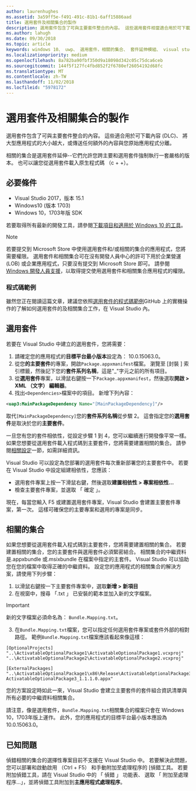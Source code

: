 ```yaml
---
author: laurenhughes
ms.assetid: 3a59ff5e-f491-491c-81b1-6aff15886aad
title: 選用套件及相關集合的製作
description: 選用套件包含了可與主要套件整合的內容。 這些選用套件相當適合用於可下載內容 (DLC)、將大型應用程式根據尺寸限制進行分割，或是傳送與您原始應用程式分離的額外內容。
ms.author: lahugh
ms.date: 09/30/2018
ms.topic: article
keywords: windows 10、 uwp、 選用套件，相關的集合、 套件延伸模組、 visual studio
ms.localizationpriority: medium
ms.openlocfilehash: 8a782ba90fbf350d9a18098d342c05c75dca6ceb
ms.sourcegitcommit: 144f5f127fc4fbd852f2f6780ef26054192d68fc
ms.translationtype: MT
ms.contentlocale: zh-TW
ms.lasthandoff: 11/02/2018
ms.locfileid: "5978172"
---
```

# <a name="optional-packages-and-related-set-authoring"></a>選用套件及相關集合的製作
選用套件包含了可與主要套件整合的內容。 這些適合用於可下載內容 (DLC)、 將大型應用程式的大小越大，或傳送任何額外的內容與您原始應用程式分離。

相關的集合是選用套件延伸--它們允許您跨主要和選用套件強制執行一套嚴格的版本。 也可以讓您從選用套件載入原生程式碼 （c + +）。 

## <a name="prerequisites"></a>必要條件

- Visual Studio 2017，版本 15.1
- Windows10 (版本 1703)
- Windows 10，1703年版 SDK

若要取得所有最新的開發工具，請參閱[下載項目和適用於 Windows 10 的工具](https://developer.microsoft.com/windows/downloads)。

> [!NOTE]
> 若要提交到 Microsoft Store 中使用選用套件和/或相關的集合的應用程式，您將需要權限。 選用套件和相關集合可在沒有開發人員中心的許可下用於企業營運 (LOB) 或企業應用程式，只要沒有提交到 Microsoft Store 即可。 請參閱 [Windows 開發人員支援](https://developer.microsoft.com/windows/support)，以取得提交使用選用套件和相關集合應用程式的權限。

### <a name="code-sample"></a>程式碼範例
雖然您正在閱讀這篇文章，建議您依照[選用套件的程式碼範例](https://github.com/AppInstaller/OptionalPackageSample)GitHub 上的實機操作的了解如何選用套件的及相關集合工作，在 Visual Studio 內。

## <a name="optional-packages"></a>選用套件
若要在 Visual Studio 中建立的選用套件，您將需要：
1. 請確定您的應用程式的**目標平台最小版本**設定為： 10.0.15063.0。
2. 從您**的主要套件**的專案，開啟`Package.appxmanifest`檔案。 瀏覽至 [封裝 \] 索引標籤，然後記下您的**套件系列名稱**，這是"_"字元之前的所有項目。
3. 從**選用套件**專案，以滑鼠右鍵按一下`Package.appxmanifest`，然後選取**開啟 > XML （文字） 編輯器**。
4. 找出`<Dependencies>`檔案中的項目。 新增下列內容：

```XML
<uap3:MainPackageDependency Name="[MainPackageDependency]"/>
```

取代`[MainPackageDependency]`您的**套件系列名稱**從步驟 2。 這會指定您的**選用套件**是取決於您的**主要套件**。

一旦您有您的套件相依性，從設定步驟 1 到 4，您可以繼續進行開發像平常一樣。 如果您想要從選用套件載入程式碼到主要套件，您將需要建置相關的集合。 請參閱[相關設定](#related_sets)一節，如需詳細資訊。

Visual Studio 可以設定為您部署的選用套件每次重新部署您的主要套件中。 若要在 Visual Studio 中設定組建相依性，您應該：

- 選用套件專案上按一下滑鼠右鍵，然後選取**建置相依性 > 專案相依性...**
- 檢查主要套件專案，並選取 「 確定 」。 

現在，每當您輸入 F5 或建置選用套件專案，Visual Studio 會建置主要套件專案，第一次。 這樣可確保您的主要專案和選用的專案是同步。

## 相關的集合<a name="related_sets"></a>

如果您想要從選用套件載入程式碼到主要套件，您將需要建置相關的集合。 若要建置相關的集合，您的主要套件與選用套件必須緊密結合。 相關集合的中繼資料是.appxbundle 或.msixbundle 在檔案中指定的主套件。 Visual Studio 可以協助您在您的檔案中取得正確的中繼資料。 設定您的應用程式的相關集合的解決方案，請使用下列步驟：

1. 以滑鼠右鍵按一下主要套件專案中，選取**新增 > 新項目**
2. 在視窗中，搜尋 「.txt 」 已安裝的範本並加入新的文字檔案。
> [!IMPORTANT]
> 新的文字檔案必須命名為： `Bundle.Mapping.txt`。
3. 在`Bundle.Mapping.txt`檔案，您可以指定任何選用套件專案或套件外部的相對路徑。 範例`Bundle.Mapping.txt`檔案應該看起來像這樣：

```syntax
[OptionalProjects]
"..\ActivatableOptionalPackage1\ActivatableOptionalPackage1.vcxproj"
"..\ActivatableOptionalPackage2\ActivatableOptionalPackage2.vcxproj"

[ExternalPackages]
"..\ActivatableOptionalPackage1\x86\Release\ActivatableOptionalPackage3_1.1.1.0\ ActivatableOptionalPackage3_1.1.1.0.appx"
```

您的方案設定時如此一來，Visual Studio 會建立主要套件的套件組合資訊清單與所有必要的中繼資料相關集合。 

請注意，像是選用套件，`Bundle.Mapping.txt`相關集合的檔案只會在 Windows 10，1703年版上運作。 此外，您的應用程式的目標平台最小版本應設為 10.0.15063.0。

## 已知問題<a name="known_issues"></a>

偵錯相關的集合的選擇性專案目前不支援在 Visual Studio 中。 若要解決此問題，您可以部署和啟動啟用 （Ctrl + F5） 和手動附加至處理程序的 [偵錯工具。 若要附加偵錯工具，請在 Visual Studio 中的 「 偵錯 」 功能表、 選取 「 附加至處理程序...」，並將偵錯工具附加到**主應用程式處理程序**。